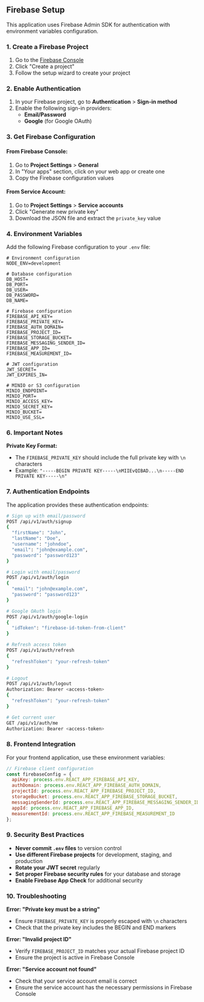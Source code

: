 ## Firebase Setup

This application uses Firebase Admin SDK for authentication with environment variables configuration.

### 1. Create a Firebase Project

1. Go to the [Firebase Console](https://console.firebase.google.com/)
2. Click "Create a project"
3. Follow the setup wizard to create your project

### 2. Enable Authentication

1. In your Firebase project, go to **Authentication** > **Sign-in method**
2. Enable the following sign-in providers:
   - **Email/Password**
   - **Google** (for Google OAuth)

### 3. Get Firebase Configuration

#### From Firebase Console:
1. Go to **Project Settings** > **General**
2. In "Your apps" section, click on your web app or create one
3. Copy the Firebase configuration values

#### From Service Account:
1. Go to **Project Settings** > **Service accounts**
2. Click "Generate new private key"
3. Download the JSON file and extract the `private_key` value

### 4. Environment Variables

Add the following Firebase configuration to your `.env` file:

```env
# Environment configuration
NODE_ENV=development

# Database configuration
DB_HOST=
DB_PORT=
DB_USER=
DB_PASSWORD=
DB_NAME=

# Firebase configuration
FIREBASE_API_KEY=
FIREBASE_PRIVATE_KEY=
FIREBASE_AUTH_DOMAIN=
FIREBASE_PROJECT_ID=
FIREBASE_STORAGE_BUCKET=
FIREBASE_MESSAGING_SENDER_ID=
FIREBASE_APP_ID=
FIREBASE_MEASUREMENT_ID=

# JWT configuration
JWT_SECRET=
JWT_EXPIRES_IN=

# MINIO or S3 configuration
MINIO_ENDPOINT=
MINIO_PORT=
MINIO_ACCESS_KEY=
MINIO_SECRET_KEY=
MINIO_BUCKET=
MINIO_USE_SSL=
```

### 6. Important Notes

**Private Key Format:**
- The `FIREBASE_PRIVATE_KEY` should include the full private key with `\n` characters
- Example: `"-----BEGIN PRIVATE KEY-----\nMIIEvQIBAD...\n-----END PRIVATE KEY-----\n"`

### 7. Authentication Endpoints
The application provides these authentication endpoints:

```bash
# Sign up with email/password
POST /api/v1/auth/signup
{
  "firstName": "John",
  "lastName": "Doe", 
  "username": "johndoe",
  "email": "john@example.com",
  "password": "password123"
}

# Login with email/password
POST /api/v1/auth/login
{
  "email": "john@example.com",
  "password": "password123"
}

# Google OAuth login
POST /api/v1/auth/google-login
{
  "idToken": "firebase-id-token-from-client"
}

# Refresh access token
POST /api/v1/auth/refresh
{
  "refreshToken": "your-refresh-token"
}

# Logout
POST /api/v1/auth/logout
Authorization: Bearer <access-token>
{
  "refreshToken": "your-refresh-token"
}

# Get current user
GET /api/v1/auth/me
Authorization: Bearer <access-token>
```

### 8. Frontend Integration

For your frontend application, use these environment variables:

```javascript
// Firebase client configuration
const firebaseConfig = {
  apiKey: process.env.REACT_APP_FIREBASE_API_KEY,
  authDomain: process.env.REACT_APP_FIREBASE_AUTH_DOMAIN,
  projectId: process.env.REACT_APP_FIREBASE_PROJECT_ID,
  storageBucket: process.env.REACT_APP_FIREBASE_STORAGE_BUCKET,
  messagingSenderId: process.env.REACT_APP_FIREBASE_MESSAGING_SENDER_ID,
  appId: process.env.REACT_APP_FIREBASE_APP_ID,
  measurementId: process.env.REACT_APP_FIREBASE_MEASUREMENT_ID
};
```

### 9. Security Best Practices

- **Never commit `.env` files** to version control
- **Use different Firebase projects** for development, staging, and production
- **Rotate your JWT secret** regularly
- **Set proper Firebase security rules** for your database and storage
- **Enable Firebase App Check** for additional security

### 10. Troubleshooting

**Error: "Private key must be a string"**
- Ensure `FIREBASE_PRIVATE_KEY` is properly escaped with `\n` characters
- Check that the private key includes the BEGIN and END markers

**Error: "Invalid project ID"**
- Verify `FIREBASE_PROJECT_ID` matches your actual Firebase project ID
- Ensure the project is active in Firebase Console

**Error: "Service account not found"**
- Check that your service account email is correct
- Ensure the service account has the necessary permissions in Firebase Console
